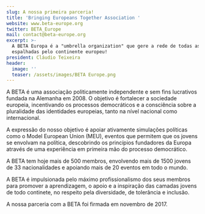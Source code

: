 ```yaml
---
slug: A nossa primeira parceria!
title: 'Bringing Europeans Together Association '
website: www.beta-europe.org
twitter: BETA_Europe
mail: contact@beta-europe.org
excerpt: >-
  A BETA Europa é a "umbrella organization" que gere a rede de todas as BETAs
  espalhadas pelo continente europeu!
president: Cláudio Teixeira
header:
  image: ''
  teaser: /assets/images/BETA Europe.png
---
```

A BETA é uma associação politicamente independente e sem fins lucrativos fundada na Alemanha em 2008. O objetivo é fortalecer a sociedade europeia, incentivando os processos democráticos e a consciência sobre a pluralidade das identidades europeias, tanto na nível nacional como internacional.

A expressão do nosso objetivo é apoiar ativamente simulações políticas como o Model European Union (MEU), eventos que permitem que os jovens se envolvam na política, descobrindo os princípios fundadores da Europa através de uma experiência em primeira mão do processo democrático.

A  BETA tem hoje mais de  500 membros, envolvendo mais de 1500 jovens de 33 nacionalidades e apoiando mais de 20 eventos em todo o mundo.

A BETA é impulsionada pelo máximo profissionalismo dos seus membros para promover a aprendizagem, o apoio e a inspiração das camadas jovens de todo continete, no respeito pela diversidade, de tolerância e inclusão.

A nossa parceria com a BETA foi firmada em novembro de 2017.
